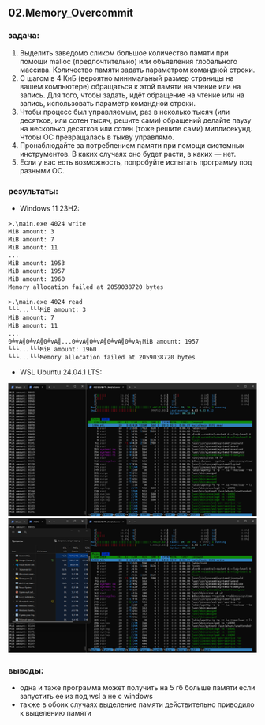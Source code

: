 ## 02.Memory_Overcommit

### задача:

1. Выделить заведомо сликом большое количество памяти при помощи malloc (предпочтительно) или объявления глобального массива. Количество памяти задать параметром командной строки.
2. С шагом в 4 КиБ (вероятно минимальный размер страницы на вашем компьютере) обращаться к этой памяти на чтение или на запись. Для того, чтобы задать, идёт обращение на чтение или на запись, использовать параметр командной строки.
3. Чтобы процесс был управляемым, раз в неколько тысяч (или десятков, или сотен тысяч, решите сами) обращений делайте паузу на несколько десятков или сотен (тоже решите сами) миллисекунд. Чтобы ОС превращалась в тыкву управлямо.
4. Пронаблюдайте за потреблением памяти при помощи системных инструментов. В каких случаях оно будет расти, в каких — нет.
5. Если у вас есть возможность, попробуйте испытать программу под разными ОС.

### результаты:

- Windows 11 23H2:

```
>.\main.exe 4024 write
MiB amount: 3
MiB amount: 7
MiB amount: 11
...
MiB amount: 1953
MiB amount: 1957
MiB amount: 1960
Memory allocation failed at 2059038720 bytes
```

```
>.\main.exe 4024 read
└└└...└└└MiB amount: 3
MiB amount: 7
MiB amount: 11
...
0╧vА╣0╧vА╣0╧vА╣...0╧vА╣0╧vА╣0╧vА╣0╧vА┐MiB amount: 1957
└└└...└└└MiB amount: 1960
└└└...└└└Memory allocation failed at 2059038720 bytes
```

- WSL Ubuntu 24.04.1 LTS:

![alt text](<../res/Снимок экрана 2024-12-27 091954.png>)
![alt text](<../res/Снимок экрана 2024-12-27 092057.png>)

### выводы:

- одна и таже программа может получить на 5 гб больше памяти если запустить ее из под wsl а не с windows
- также в обоих случаях выделение памяти действительно приводило к выделению памяти
